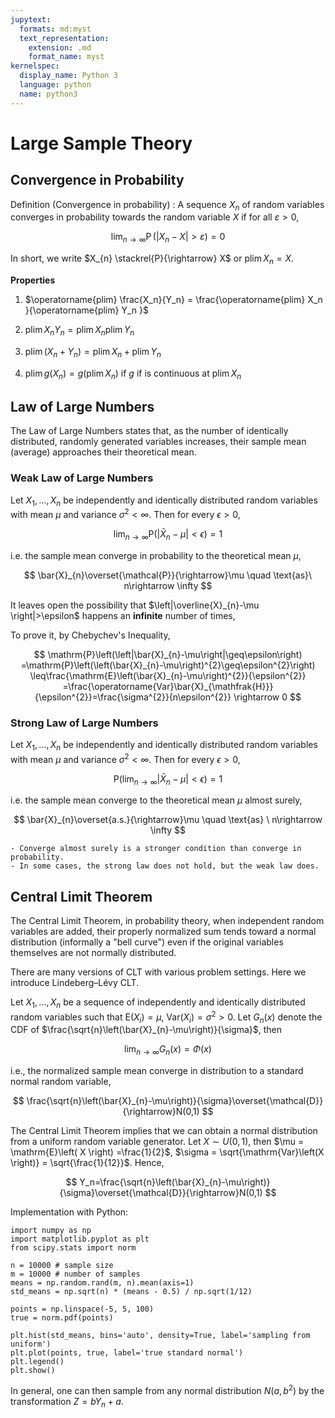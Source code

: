 ```yaml
---
jupytext:
  formats: md:myst
  text_representation:
    extension: .md
    format_name: myst
kernelspec:
  display_name: Python 3
  language: python
  name: python3
---
```



# Large Sample Theory


## Convergence in Probability

Definition (Convergence in probability)
: A sequence ${X_n}$ of random variables converges in probability towards the random variable $X$ if for all $\varepsilon > 0$,

  $$
  \lim _{n \rightarrow \infty} \operatorname{P}\left(\left|X_{n}-X\right|>\varepsilon\right)=0
  $$

In short, we write $X_{n} \stackrel{P}{\rightarrow} X$ or $\operatorname{plim} X_{n}=X$.

**Properties**

1. $\operatorname{plim} \frac{X_n}{Y_n}   = \frac{\operatorname{plim} X_n }{\operatorname{plim} Y_n }$

1. $\operatorname{plim} X_nY_n  = \operatorname{plim} X_n  \operatorname{plim} Y_n$

1. $\operatorname{plim} (X_n+Y_n)  = \operatorname{plim} X_n  + \operatorname{plim} Y_n$

1. $\operatorname{plim} g(X_n)  = g(\operatorname{plim} X_n )$ if $g$ if is continuous at $\operatorname{plim} X_n$



## Law of Large Numbers

The Law of Large Numbers states that, as the number of identically distributed, randomly generated variables increases, their sample mean (average) approaches their theoretical mean.


### Weak Law of Large Numbers

Let $X_1, \ldots, X_n$ be independently and identically distributed random variables with mean $\mu$ and variance $\sigma^{2}<\infty$.
Then for every $\epsilon>0$,

$$
\lim_{n\rightarrow\infty}\mathrm{P}\left(\left|\bar{X}_{n}-\mu\right|<\epsilon\right)=1
$$

i.e. the sample mean converge in probability to the theoretical mean $\mu$,

$$
\bar{X}_{n}\overset{\mathcal{P}}{\rightarrow}\mu \quad \text{as}\ n\rightarrow \infty
$$

It leaves open the possibility that $\left|\overline{X}_{n}-\mu \right|>\epsilon$  happens an **infinite** number of times,

To prove it, by Chebychev's Inequality,

$$
\mathrm{P}\left(\left|\bar{X}_{n}-\mu\right|\geq\epsilon\right)
=\mathrm{P}\left(\left(\bar{X}_{n}-\mu\right)^{2}\geq\epsilon^{2}\right)
\leq\frac{\mathrm{E}\left(\bar{X}_{n}-\mu\right)^{2}}{\epsilon^{2}}
=\frac{\operatorname{Var}\bar{X}_{\mathfrak{H}}}{\epsilon^{2}}=\frac{\sigma^{2}}{n\epsilon^{2}} \rightarrow 0
$$



### Strong Law of Large Numbers

Let $X_1, \ldots, X_n$ be independently and identically distributed random variables with mean $\mu$ and variance $\sigma^{2}<\infty$.
Then for every $\epsilon>0$,

$$
\mathrm{P}\left(\lim_{n\rightarrow\infty}\left|\bar{X}_{n}-\mu\right|<\epsilon\right)=1
$$

i.e. the sample mean converge to the theoretical mean $\mu$ almost surely,

$$
\bar{X}_{n}\overset{a.s.}{\rightarrow}\mu \quad \text{as} \ n\rightarrow \infty
$$

```{note}
- Converge almost surely is a stronger condition than converge in probability.
- In some cases, the strong law does not hold, but the weak law does.
```

## Central Limit Theorem

The Central Limit Theorem, in probability theory, when independent random variables are added, their properly normalized sum tends toward a normal distribution (informally a "bell curve") even if the original variables themselves are not normally distributed.

There are many versions of CLT with various problem settings. Here we introduce Lindeberg–Lévy CLT.

Let $X_1, \ldots, X_n$ be a sequence of independently and identically distributed random variables such that
$\mathrm{E}\left( X_{i} \right)=\mu$, $\mathrm{Var}\left( X_{i} \right)=\sigma^{2}>0$. Let $G_{n}(x)$ denote
the CDF of $\frac{\sqrt{n}\left(\bar{X}_{n}-\mu\right)}{\sigma}$,
then

$$
\lim_{n\rightarrow\infty}G_{n}(x)=\Phi(x)
$$

i.e., the normalized sample mean converge in distribution to a standard normal random variable,


$$
\frac{\sqrt{n}\left(\bar{X}_{n}-\mu\right)}{\sigma}\overset{\mathcal{D}}{\rightarrow}N(0,1)
$$

The Central Limit Theorem implies that we can obtain a normal distribution from a uniform random variable generator. Let  $X\sim U(0,1)$, then $\mu = \mathrm{E}\left( X \right) =\frac{1}{2}$, $\sigma = \sqrt{\mathrm{Var}\left(X \right)} = \sqrt{\frac{1}{12}}$. Hence,

$$
Y_n=\frac{\sqrt{n}\left(\bar{X}_{n}-\mu\right)}{\sigma}\overset{\mathcal{D}}{\rightarrow}N(0,1)
$$

Implementation with Python:

```{code-cell}
import numpy as np
import matplotlib.pyplot as plt
from scipy.stats import norm

n = 10000 # sample size
m = 10000 # number of samples
means = np.random.rand(m, n).mean(axis=1)
std_means = np.sqrt(n) * (means - 0.5) / np.sqrt(1/12)

points = np.linspace(-5, 5, 100)
true = norm.pdf(points)

plt.hist(std_means, bins='auto', density=True, label='sampling from uniform')
plt.plot(points, true, label='true standard normal')
plt.legend()
plt.show()
```

In general, one can then sample from any normal distribution $N(a,b^2)$ by the transformation $Z = bY_n+a$.
